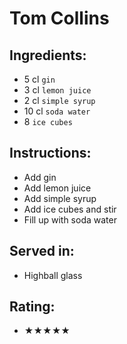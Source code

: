 # Tom Collins

## Ingredients:
- 5 cl `gin`
- 3 cl `lemon juice`
- 2 cl `simple syrup`
- 10 cl `soda water`
- 8 `ice cubes`

## Instructions:
- Add gin
- Add lemon juice
- Add simple syrup
- Add ice cubes and stir
- Fill up with soda water

## Served in:
- Highball glass

## Rating:
- ★★★★★